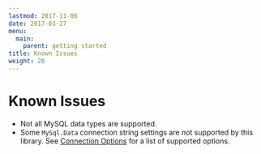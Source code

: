 ```yaml
---
lastmod: 2017-11-06
date: 2017-03-27
menu:
  main:
    parent: getting started
title: Known Issues
weight: 20
---
```


Known Issues
============

* Not all MySQL data types are supported.
* Some `MySql.Data` connection string settings are not supported by this library. See [Connection Options](connection-options/) for a list of supported options.
